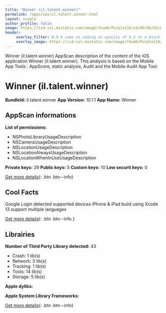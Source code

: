 ```yaml
---
title: "Winner (il.talent.winner)"
permalink: /apps/ios/il.talent.winner.html
layout: single
author_profile: false
image: https://is4-ssl.mzstatic.com/image/thumb/Purple116/v4/09/96/b2/0996b2e5-56fe-15dc-07d1-9c2c325e0291/AppIcon-1x_U007emarketing-0-7-0-0-85-220.png/512x512bb.jpg
header: 
     overlay_filter: 0.5 # same as adding an opacity of 0.5 to a black background
     overlay_image: https://is4-ssl.mzstatic.com/image/thumb/Purple116/v4/09/96/b2/0996b2e5-56fe-15dc-07d1-9c2c325e0291/AppIcon-1x_U007emarketing-0-7-0-0-85-220.png/512x512bb.jpg
---
```

Winner (il.talent.winner) AppScan description of the content of the iOS application Winner (il.talent.winner). This analysis is based on the Mobile App Tools : AppScore, static analysis, Audit and the Mobile Audit App Tool.

# Winner (il.talent.winner)

**BundleId:** il.talent.winner
**App Version:** 10.1.1
**App Name:** Winner


## AppScan informations 

**List of permissions:** 
- NSPhotoLibraryUsageDescription
- NSCameraUsageDescription
- NSLocationUsageDescription
- NSLocationAlwaysUsageDescription
- NSLocationWhenInUseUsageDescription
  
  
**Private keys:** 29
**Public keys:** 5
**Custom keys:** 10
**Low securit keys:** 0
  
[Get more details](/pricing.html){: .btn .btn--info}

## Cool Facts

Google Login detected
supported devices iPhone & iPad
build using Xcode 13
support multiple languages
  
[Get more details](/pricing.html){: .btn .btn--info }

## Librairies 
**Number of Third Party Library detected:** 43
- Crash: 1 lib(s)
- Network: 3 lib(s)
- Tracking: 1 lib(s)
- Tools: 14 lib(s)
- Storage: 5 lib(s)


**Apple dylibs:**


**Apple System Library Frameworks:**


  
[Get more details](/pricing.html){: .btn .btn--info}

